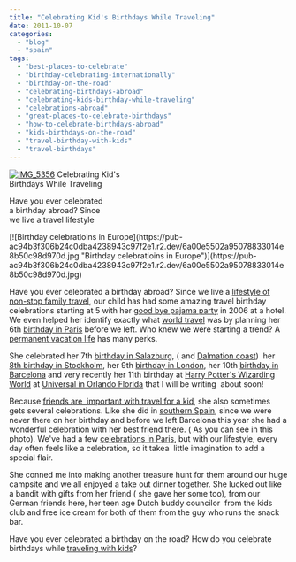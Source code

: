 ```yaml
---
title: "Celebrating Kid's Birthdays While Traveling"
date: 2011-10-07
categories: 
  - "blog"
  - "spain"
tags: 
  - "best-places-to-celebrate"
  - "birthday-celebrating-internationally"
  - "birthday-on-the-road"
  - "celebrating-birthdays-abroad"
  - "celebrating-kids-birthday-while-traveling"
  - "celebrations-abroad"
  - "great-places-to-celebrate-birthdays"
  - "how-to-celebrate-birthdays-abroad"
  - "kids-birthdays-on-the-road"
  - "travel-birthday-with-kids"
  - "travel-birthdays"
---
```


[![IMG_5356](https://pub-ac94b3f306b24c0dba4238943c97f2e1.r2.dev/6a00e5502a9507883301543530867e970c.jpg "IMG_5356")](https://pub-ac94b3f306b24c0dba4238943c97f2e1.r2.dev/6a00e5502a9507883301543530867e970c.jpg) Celebrating Kid's  
Birthdays While Traveling  
  
Have you ever celebrated  
a birthday abroad? Since  
we live a travel lifestyle  

<!--more--> [![Birthday celebratioins in Europe](https://pub-ac94b3f306b24c0dba4238943c97f2e1.r2.dev/6a00e5502a95078833014e8b50c98d970d.jpg "Birthday celebratioins in Europe")](https://pub-ac94b3f306b24c0dba4238943c97f2e1.r2.dev/6a00e5502a95078833014e8b50c98d970d.jpg)  
  
Have you ever celebrated a birthday abroad? Since we live a [lifestyle of non-stop family travel](http://soultravelers3new.local/2011/07/what-our-nomadic-travel-lifestyle-looks-like-family-fun.html "lifestyle of non-stop family travel"), our child has had some amazing travel birthday celebrations starting at 5 with her [good bye pajama party](http://soultravelers3new.local/2006/08/suite-bon-voyag.html "good bye pajama party") in 2006 at a hotel. We even helped her identify exactly what [world travel](http://soultravelers3new.local/2010/04/around-the-world-family-travel-soultravelers3-digital-nomad-global-international-family-travel.html "world travel") was by planning her 6th [birthday in Paris](http://soultravelers3new.local/2006/09/mozarts-6th-at.html "birthday in paris") before we left. Who knew we were starting a trend? A [permanent vacation life](http://soultravelers3new.local/2010/06/early-retirement-perpetual-travel-radical-early-retirement-with-kids-rtw-family-travel-multiyear.html "permanent vacation") has many perks.  
  
She celebrated her 7th [birthday in Salazburg](http://soultravelers3new.local/2007/10/super-7-salzbur.html "birthday in salzburg"), ( and [Dalmation coast](http://soultravelers3new.local/2007/09/dalmatia-coast.html "dalmation coast"))  her [8th birthday in Stockholm](http://soultravelers3new.local/2009/05/family-travel-photo-sweden-reindeer-meat-in-kota-traditional-sami-lapland.html "8th birthday in stockholm"), her 9th [birthday in London](http://soultravelers3new.local/2009/10/family-travel-photo-england-knight-tapestry-high-tea.html "birthday in london"), her 10th [birthday in Barcelona](http://soultravelers3new.local/2011/01/how-to-make-paella-in-spain-the-valencia-way-recipe-for-travel-foodie-lovers-of-traditional-food.html "birthday in barcelona") and very recently her 11th birthday at [Harry Potter's Wizarding World](http://www.universalorlando.com/harrypotter/ "harry potter's wizarding world") at [Universal in Orlando Florida](http://www.universalorlando.com/home/home.aspx "Universal orlando") that I will be writing  about soon!  
  
Because [friends are  important with travel for a kid](http://soultravelers3new.local/2011/02/kids-friends-travel-on-the-ultimate-family-adventure.html#more "friends important for travel kid"), she also sometimes gets several celebrations. Like she did in [southern Spain](http://soultravelers3new.local/2009/06/-6-month-european-family-road-trip-09.html "southern spain road trip"), since we were never there on her birthday and before we left Barcelona this year she had a wonderful celebration with her best friend there. ( As you can see in this photo). We've had a few [celebrations in Paris](http://soultravelers3new.local/2010/10/celebrating-in-paris-eiffel-tower-family-travel-adventures-abroad-birthdays-weddings-and-anniversari.html "celebrations in paris"), but with our lifestyle, every day often feels like a celebration, so it takea  little imagination to add a special flair.  
  
She conned me into making another treasure hunt for them around our huge campsite and we all enjoyed a take out dinner together. She lucked out like a bandit with gifts from her friend ( she gave her some too), from our German friends here, her teen age Dutch buddy councilor  from the kids club and free ice cream for both of them from the guy who runs the snack bar.

Have you ever celebrated a birthday on the road? How do you celebrate birthdays while [traveling with kids](http://soultravelers3new.local/2010/05/globe-trotting-location-independent-kids-friends-perpetual-travelers-tck-long-term-family-travel-.html "traveling with kids")?
